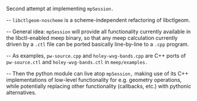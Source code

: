 Second attempt at implementing `mpSession.`

-- `libctlgeom-noscheme` is a scheme-independent refactoring of libctlgeom.

-- General idea: `mpSession` will provide all functionality currently
   available in the libctl-enabled meep binary, so that any meep
   calculation currently driven by a `.ctl` file can be ported
   basically line-by-line to a `.cpp` program.

-- As examples,
   `pw-source.cpp` and `holey-wvg-bands.cpp` are C++ ports of
   `pw-source.ctl` and `holey-wvg-bands.ctl` in `meep/examples.`

-- Then the python module can live atop `mpSession,` making use
   of its C++ implementations of low-level functionality for
   e.g. geometry operations, while potentially replacing other
   functionality (callbacks, etc.) with pythonic alternatives.

